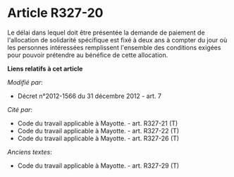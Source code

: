 # Article R327-20

Le délai dans lequel doit être présentée la demande de paiement de l'allocation de solidarité spécifique est fixé à deux ans
à compter du jour où les personnes intéressées remplissent l'ensemble des conditions exigées pour pouvoir prétendre au
bénéfice de cette allocation.

**Liens relatifs à cet article**

_Modifié par_:

  - Décret n°2012-1566 du 31 décembre 2012 - art. 7

_Cité par_:

  - Code du travail applicable à Mayotte. - art. R327-21 (T)
  - Code du travail applicable à Mayotte. - art. R327-22 (T)
  - Code du travail applicable à Mayotte. - art. R327-26 (T)

_Anciens textes_:

  - Code du travail applicable à Mayotte. - art. R327-29 (T)
